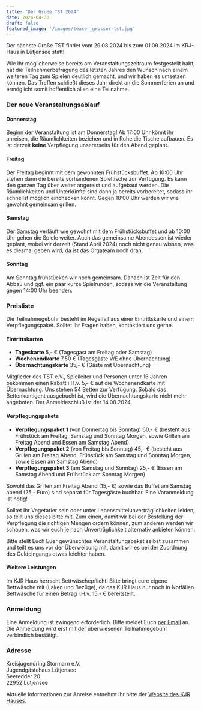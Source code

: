 ```yaml
---
title: "Der Große TST 2024"
date: 2024-04-30
draft: false
featured_image: '/images/teaser_grosser-tst.jpg'
---
```


Der nächste Große TST findet vom 29.08.2024 bis zum 01.09.2024 im KRJ-Haus in Lütjensee statt!

<!--more-->

Wie Ihr möglicherweise bereits am Veranstaltungszeitraum festgestellt habt, hat die Teilnehmerbefragung des letzten Jahres den Wunsch nach einem weiteren Tag zum Spielen deutlich gemacht, und wir haben es umsetzen können. Das Treffen schließt dieses Jahr direkt an die Sommerferien an und ermöglicht somit hoffentlich allen eine Teilnahme.

### Der neue Veranstaltungsablauf

#### Donnerstag

Beginn der Veranstaltung ist am Donnerstag! Ab 17:00 Uhr könnt ihr anreisen, die Räumlichkeiten beziehen und in Ruhe die Tische aufbauen. Es ist derzeit **keine** Verpflegung unsererseits für den Abend geplant. 

#### Freitag

Der Freitag beginnt mit dem gewohnten Frühstücksbuffet. Ab 10:00 Uhr stehen dann die bereits vorhandenen Spieltische zur Verfügung. Es kann den ganzen Tag über weiter angereist und aufgebaut werden. Die Räumlichkeiten und Unterkünfte sind dann ja bereits vorbereitet, sodass ihr schnellst möglich einchecken könnt. Gegen 18:00 Uhr werden wir wie gewohnt gemeinsam grillen.

#### Samstag

Der Samstag verläuft wie gewohnt mit dem Frühstücksbuffet und ab 10:00 Uhr gehen die Spiele weiter. Auch das gemeinsame Abendessen ist wieder geplant, wobei wir derzeit (Stand April 2024) noch nicht genau wissen, was es diesmal geben wird; da ist das Orgateam noch dran.

#### Sonntag

Am Sonntag frühstücken wir noch gemeinsam. Danach ist Zeit für den Abbau und ggf. ein paar kurze Spielrunden, sodass wir die Veranstaltung gegen 14:00 Uhr beenden.

### Preisliste

Die Teilnahmegebühr besteht im Regelfall aus einer Eintrittskarte und einem Verpflegungspaket. Solltet Ihr Fragen haben, kontaktiert uns gerne.

#### Eintrittskarten

- **Tageskarte** 5,- € (Tagesgast am Freitag oder Samstag)
- **Wochenendkarte** 7,50 € (Tagesgäste WE ohne Übernachtung)
- **Übernachtungskarte** 35,- € (Gäste mit Übernachtung)

Mitglieder des TST e.V., Spielleiter und Personen unter 16 Jahren bekommen einen Rabatt i.H.v. 5,- € auf die Wochenendkarte mit Übernachtung. Uns stehen 54 Betten zur Verfügung. Sobald das Bettenkontigent ausgebucht ist, wird die Übernachtungskarte nicht mehr angeboten. Der Anmeldeschluß ist der 14.08.2024.

#### Verpflegungspakete

- **Verpflegungspaket 1** (von Donnertag bis Sonntag) 60,- € (besteht aus Frühstück am Freitag, Samstag und Sonntag Morgen, sowie Grillen am Freitag Abend und Essen am Samstag Abend)
- **Verpflegungspaket 2** (von Freitag bis Sonntag) 45,- € (besteht aus Grillen am Freitag Abend, Frühstück am Samstag und Sonntag Morgen, sowie Essen am Samstag Abend)
- **Verpflegungspaket 3** (am Samstag und Sonntag) 25,- € (Essen am Samstag Abend und Frühstück am Sonntag Morgen)

Sowohl das Grillen am Freitag Abend (15,- €) sowie das Buffet am Samstag abend (25,- Euro) sind separat für Tagesgäste buchbar. Eine Voranmeldung ist nötig!

Solltet Ihr Vegetarier sein oder unter Lebensmittelunverträglichkeiten leiden, so teilt uns dieses bitte mit. Zum einen, damit wir bei der Bestellung der Verpflegung die richtigen Mengen ordern können, zum anderen werden wir schauen, was wir euch je nach Unverträglichkeit alternativ anbieten können.

Bitte stellt Euch Euer gewünschtes Veranstaltungspaket selbst zusammen und teilt es uns vor der Überweisung mit, damit wir es bei der Zuordnung des Geldeingangs etwas leichter haben.

#### Weitere Leistungen

Im KJR Haus herrscht Bettwäschepflicht! Bitte bringt eure eigene Bettwäsche mit (Laken und Bezüge), da das KJR Haus nur noch in Notfällen Bettwäsche für einen Betrag i.H.v. 15,- € bereitstellt.

### Anmeldung

Eine Anmeldung ist zwingend erforderlich. Bitte meldet Euch [per Email](mailto:travespieltreff@aol.com) an. Die Anmeldung wird erst mit der überwiesenen Teilnahmegebühr verbindlich bestätigt.

### Adresse

Kreisjugendring Stormarn e.V.  
Jugendgästehaus Lütjensee  
Seeredder 20  
22952 Lütjensee

Aktuelle Informationen zur Anreise entnehmt ihr bitte der [Website des KJR Hauses](https://www.jgh-luetjensee.de/home/).
